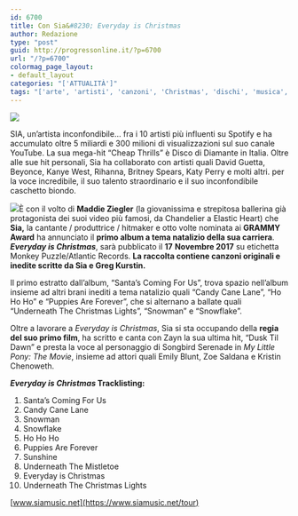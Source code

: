 ```yaml
---
id: 6700
title: Con Sia&#8230; Everyday is Christmas
author: Redazione
type: "post"
guid: http://progressonline.it/?p=6700
url: "/?p=6700"
colormag_page_layout:
- default_layout
categories: "['ATTUALITÀ']"
tags: "['arte', 'artisti', 'canzoni', 'Christmas', 'dischi', 'musica', 'Natale']"
---
```


![](https://progressonline.it/wp-content/uploads/2017/10/sia-grammys-2015-200x300.jpg)

SIA, un’artista inconfondibile… fra i 10 artisti più influenti su Spotify e ha accumulato oltre 5 miliardi e 300 milioni di visualizzazioni sul suo canale YouTube. La sua mega-hit “Cheap Thrills” è Disco di Diamante in Italia. Oltre alle sue hit personali, Sia ha collaborato con artisti quali David Guetta, Beyonce, Kanye West, Rihanna, Britney Spears, Katy Perry e molti altri. per la voce incredibile, il suo talento straordinario e il suo inconfondibile caschetto biondo.

![](https://progressonline.it/wp-content/uploads/2017/10/entertainment-2015-04-maddie-ziegler-sia-video-main-300x201.jpg)È con il volto di **Maddie Ziegler** (la giovanissima e strepitosa ballerina già protagonista dei suoi video più famosi, da Chandelier a Elastic Heart) che **Sia,** la cantante / produttrice / hitmaker e otto volte nominata ai **GRAMMY Award** ha annunciato il **primo album a tema natalizio della sua carriera**. ***Everyday is Christmas***, sarà pubblicato il **17** **Novembre 2017** su etichetta Monkey Puzzle/Atlantic Records.  **La raccolta contiene canzoni originali e inedite scritte da Sia e Greg Kurstin.**

Il primo estratto dall’album, “Santa’s Coming For Us”, trova spazio nell’album insieme ad altri brani inediti a tema natalizio quali “Candy Cane Lane”, “Ho Ho Ho” e “Puppies Are Forever”, che si alternano a ballate quali “Underneath The Christmas Lights”, “Snowman” e “Snowflake”.

Oltre a lavorare a *Everyday is Christmas*, Sia si sta occupando della **regia del suo primo film**, ha scritto e canta con Zayn la sua ultima hit, “Dusk Til Dawn” e presta la voce al personaggio di Songbird Serenade in *My Little Pony: The Movie*, insieme ad attori quali Emily Blunt, Zoe Saldana e Kristin Chenoweth.

***Everyday is Christmas* Tracklisting:**

1. Santa’s Coming For Us
2. Candy Cane Lane
3. Snowman
4. Snowflake
5. Ho Ho Ho
6. Puppies Are Forever
7. Sunshine
8. Underneath The Mistletoe
9. Everyday is Christmas
10. Underneath The Christmas Lights

[www.siamusic.net](https://www.siamusic.net/tour)